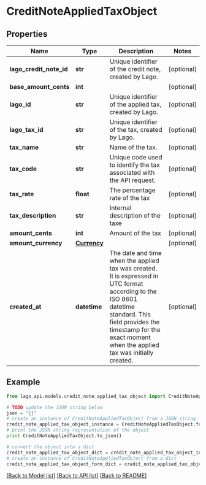 # CreditNoteAppliedTaxObject


## Properties

Name | Type | Description | Notes
------------ | ------------- | ------------- | -------------
**lago_credit_note_id** | **str** | Unique identifier of the credit note, created by Lago. | [optional] 
**base_amount_cents** | **int** |  | [optional] 
**lago_id** | **str** | Unique identifier of the applied tax, created by Lago. | [optional] 
**lago_tax_id** | **str** | Unique identifier of the tax, created by Lago. | [optional] 
**tax_name** | **str** | Name of the tax. | [optional] 
**tax_code** | **str** | Unique code used to identify the tax associated with the API request. | [optional] 
**tax_rate** | **float** | The percentage rate of the tax | [optional] 
**tax_description** | **str** | Internal description of the taxe | [optional] 
**amount_cents** | **int** | Amount of the tax | [optional] 
**amount_currency** | [**Currency**](Currency.md) |  | [optional] 
**created_at** | **datetime** | The date and time when the applied tax was created. It is expressed in UTC format according to the ISO 8601 datetime standard. This field provides the timestamp for the exact moment when the applied tax was initially created. | [optional] 

## Example

```python
from lago_api.models.credit_note_applied_tax_object import CreditNoteAppliedTaxObject

# TODO update the JSON string below
json = "{}"
# create an instance of CreditNoteAppliedTaxObject from a JSON string
credit_note_applied_tax_object_instance = CreditNoteAppliedTaxObject.from_json(json)
# print the JSON string representation of the object
print CreditNoteAppliedTaxObject.to_json()

# convert the object into a dict
credit_note_applied_tax_object_dict = credit_note_applied_tax_object_instance.to_dict()
# create an instance of CreditNoteAppliedTaxObject from a dict
credit_note_applied_tax_object_form_dict = credit_note_applied_tax_object.from_dict(credit_note_applied_tax_object_dict)
```
[[Back to Model list]](../README.md#documentation-for-models) [[Back to API list]](../README.md#documentation-for-api-endpoints) [[Back to README]](../README.md)


